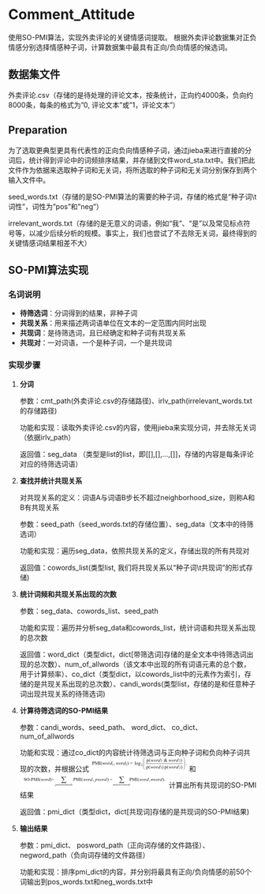 # Comment_Attitude
使用SO-PMI算法，实现外卖评论的关键情感词提取。
根据外卖评论数据集对正负情感分别选择情感种子词，计算数据集中最具有正向/负向情感的候选词。

## 数据集文件

外卖评论.csv（存储的是待处理的评论文本，按条统计，正向约4000条，负向约8000条，每条的格式为”0, 评论文本”或”1，评论文本”）

## Preparation

 为了选取更典型更具有代表性的正向负向情感种子词，通过jieba来进行直接的分词后，统计得到评论中的词频排序结果，并存储到文件word_sta.txt中。我们把此文件作为依据来选取种子词和无关词，将所选取的种子词和无关词分别保存到两个输入文件中。

seed_words.txt（存储的是SO-PMI算法的需要的种子词，存储的格式是“种子词\t词性”，词性为”pos”和”neg”）

irrelevant_words.txt（存储的是无意义的词语，例如“我”、“是”以及常见标点符号等，以减少后续分析的规模。事实上，我们也尝试了不去除无关词，最终得到的关键情感词结果相差不大）

## SO-PMI算法实现

### 名词说明

+ **待筛选词**：分词得到的结果，非种子词
+ **共现关系**：用来描述两词语单位在文本的一定范围内同时出现
+ **共现词**：是待筛选词，且已经确定和种子词有共现关系
+ **共现对**：一对词语，一个是种子词，一个是共现词

 ### 实现步骤

1. **分词**

   参数：cmt_path(外卖评论.csv的存储路径)、irlv_path(irrelevant_words.txt的存储路径)

   功能和实现：读取外卖评论.csv的内容，使用jieba来实现分词，并去除无关词（依据irlv_path）

   返回值：seg_data （类型是list的list，即[[],[],…,[]]，存储的内容是每条评论对应的待筛选词语）

2. **查找并统计共现关系**

   对共现关系的定义：词语A与词语B步长不超过neighborhood_size，则称A和B有共现关系

   参数：seed_path（seed_words.txt的存储位置）、seg_data（文本中的待筛选词）

   功能和实现：遍历seg_data，依照共现关系的定义，存储出现的所有共现对

   返回值：cowords_list(类型list, 我们将共现关系以“种子词\t共现词”的形式存储)

3. **统计词频和共现关系出现的次数**

   参数：seg_data、cowords_list、seed_path

   功能和实现：遍历并分析seg_data和cowords_list，统计词语和共现关系出现的总次数

   返回值：word_dict（类型dict，dict[带筛选词]存储的是全文本中待筛选词出现的总次数）、num_of_allwords（该文本中出现的所有词语元素的总个数，用于计算频率）、co_dict（类型dict，以cowords_list中的元素作为索引，存储的是共现关系出现的总次数）、candi_words(类型list，存储的是和任意种子词出现共现关系的待筛选词)

4. **计算待筛选词的SO-PMI结果**

   参数：candi_words、seed_path、 word_dict、 co_dict、 num_of_allwords

   功能和实现：通过co_dict的内容统计待筛选词与正向种子词和负向种子词共现的次数，并根据公式![img](README.assets/wpsAB2D.tmp.jpg)和![img](README.assets/wpsAB2E.tmp.jpg)计算出所有共现词的SO-PMI结果

   返回值：pmi_dict（类型dict，dict[共现词]存储的是共现词的SO-PMI结果)

5. **输出结果**

   参数：pmi_dict、 posword_path（正向词存储的文件路径）、 negword_path（负向词存储的文件路径）

   功能和实现：排序pmi_dict的内容，并分别将最具有正向/负向情感的前50个词输出到pos_words.txt和neg_words.txt中

